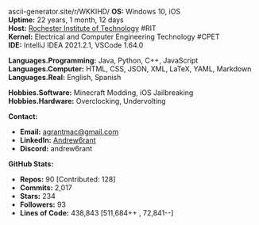
ascii-generator.site/r/WKKIHD/
**OS:** Windows 10, iOS  
**Uptime:** 22 years, 1 month, 12 days  
**Host:** [Rochester Institute of Technology](https://www.rit.edu) #RIT  
**Kernel:** Electrical and Computer Engineering Technology #CPET  
**IDE:** IntelliJ IDEA 2021.2.1, VSCode 1.64.0  

**Languages.Programming:** Java, Python, C++, JavaScript  
**Languages.Computer:** HTML, CSS, JSON, XML, LaTeX, YAML, Markdown  
**Languages.Real:** English, Spanish  

**Hobbies.Software:** Minecraft Modding, iOS Jailbreaking  
**Hobbies.Hardware:** Overclocking, Undervolting  

**Contact:**
- **Email:** agrantmac@gmail.com
- **LinkedIn:** [Andrew6rant](https://www.linkedin.com/in/andrew6rant)
- **Discord:** andrew6rant

**GitHub Stats:**
- **Repos:** 90 \[Contributed: 128\]
- **Commits:** 2,017
- **Stars:** 234
- **Followers:** 93
- **Lines of Code:** 438,843 \[511,684++ , 72,841--\]

